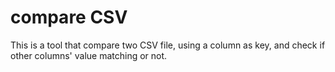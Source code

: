 # compare CSV
This is a tool that compare two CSV file, using a column as key, and check if other columns' value matching or not.